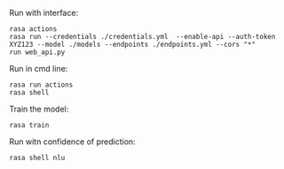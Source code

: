 Run with interface:  
```
rasa actions
rasa run --credentials ./credentials.yml  --enable-api --auth-token XYZ123 --model ./models --endpoints ./endpoints.yml --cors "*"
run web_api.py
```

Run in cmd line:  
```
rasa run actions
rasa shell
```

Train the model:  
```
rasa train
```

Run witn confidence of prediction:
```
rasa shell nlu
```